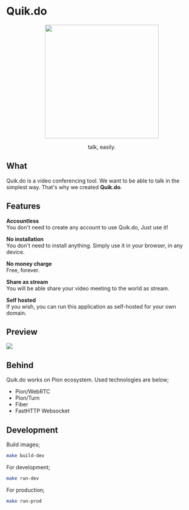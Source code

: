 # Quik.do

<div align="center">
	<img height="300px" src="doc/quik.do.png">
	<p>
		talk, easily.
	</p>
</div>

## What

Quik.do is a video conferencing tool. We want to be able to talk in the simplest way. That's why we created **Quik.do**.

## Features

**Accountless**  
You don't need to create any account to use Quik.do, Just use it!

**No installation**  
You don't need to install anything. Simply use it in your browser, in any device.

**No money charge**  
Free, forever.

**Share as stream**  
You will be able share your video meeting to the world as stream.

**Self hosted**  
If you wish, you can run this application as self-hosted for your own domain.

## Preview

<img src="doc/preview.gif">

## Behind

Quik.do works on Pion ecosystem. Used technologies are below;

- Pion/WebRTC
- Pion/Turn
- Fiber
- FastHTTP Websocket

## Development

Build images;  
```sh
make build-dev
```

For development;  
```sh
make run-dev
```

For production;  
```sh
make run-prod
```

